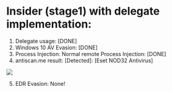 # Insider (stage1) with delegate implementation:

1. Delegate usage: [DONE]
2. Windows 10 AV Evasion: [DONE]
3. Process Injection: Normal remote Process Injection: [DONE]
4. antiscan.me result: [Detected]: [Eset NOD32 Antivirus]

![](https://antiscan.me/images/result/cFAfcgB7fXQv.png)

5. EDR Evasion: None!
